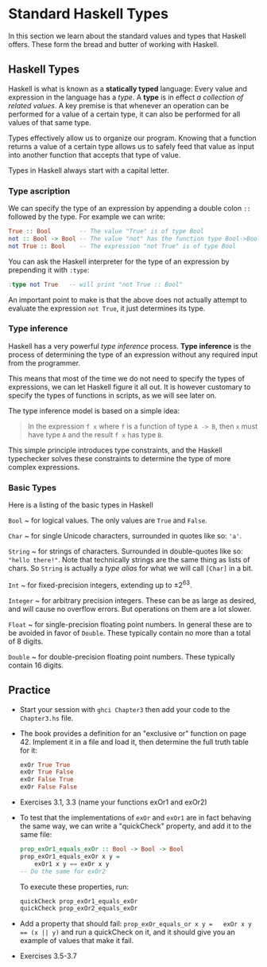 # Standard Haskell Types

In this section we learn about the standard values and types that Haskell offers. These form the bread and butter of working with Haskell.

## Haskell Types

Haskell is what is known as a **statically typed** language: Every value and expression in the language has a *type*. A **type** is in effect *a collection of related values*. A key premise is that whenever an operation can be performed for a value of a certain type, it can also be performed for all values of that same type.

Types effectively allow us to organize our program. Knowing that a function returns a value of a certain type allows us to safely feed that value as input into another function that accepts that type of value.

Types in Haskell always start with a capital letter.

### Type ascription

We can specify the type of an expression by appending a double colon `::` followed by the type. For example we can write:

```haskell
True :: Bool        -- The value "True" is of type Bool
not :: Bool -> Bool -- The value "not" has the function type Bool->Bool
not True :: Bool    -- The expression "not True" is of type Bool
```

You can ask the Haskell interpreter for the type of an expression by prepending it with `:type`:

```haskell
:type not True   -- will print "not True :: Bool"
```
An important point to make is that the above does not actually attempt to evaluate the expression `not True`, it just determines its type.

### Type inference

Haskell has a very powerful *type inference* process. **Type inference** is the process of determining the type of an expression without any required input from the programmer.

This means that most of the time we do not need to specify the types of expressions, we can let Haskell figure it all out. It is however customary to specify the types of functions in scripts, as we will see later on.

The type inference model is based on a simple idea:

> In the expression `f x` where `f` is a function of type `A -> B`, then `x` must have type `A` and the result `f x` has type `B`.

This simple principle introduces type constraints, and the Haskell typechecker solves these constraints to determine the type of more complex expressions.

### Basic Types

Here is a listing of the basic types in Haskell

`Bool`
  ~ for logical values. The only values are `True` and `False`.

`Char`
  ~ for single Unicode characters, surrounded in quotes like so: `'a'`.

`String`
  ~ for strings of characters. Surrounded in double-quotes like so: `"hello there!"`. Note that technically strings are the same thing as lists of chars. So `String` is actually a *type alias* for what we will call `[Char]` in a bit.

`Int`
  ~ for fixed-precision integers, extending up to $\pm2^{63}$.

`Integer`
  ~ for arbitrary precision integers. These can be as large as desired, and will cause no overflow errors. But operations on them are a lot slower.

`Float`
  ~ for single-precision floating point numbers. In general these are to be avoided in favor of `Double`. These typically contain no more than a total of 8 digits.

`Double`
  ~ for double-precision floating point numbers. These typically contain 16 digits.

## Practice

- Start your session with `ghci Chapter3` then add your code to the `Chapter3.hs` file.
- The book provides a definition for an "exclusive or" function on page 42. Implement it in a file and load it, then determine the full truth table for it:

    ```haskell
    exOr True True
    exOr True False
    exOr False True
    exOr False False
    ```
- Exercises 3.1, 3.3 (name your functions exOr1 and exOr2)
- To test that the implementations of `exOr` and `exOr1` are in fact behaving the same way, we can write a "quickCheck" property, and add it to the same file:

    ```haskell
    prop_exOr1_equals_exOr :: Bool -> Bool -> Bool
    prop_exOr1_equals_exOr x y =
        exOr1 x y == exOr x y
    -- Do the same for exOr2
    ```
    To execute these properties, run:

    ```haskell
    quickCheck prop_exOr1_equals_exOr
    quickCheck prop_exOr2_equals_exOr
    ```
- Add a property that should fail: `prop_exOr_equals_or x y =   exOr x y == (x || y)` and run a quickCheck on it, and it should give you an example of values that make it fail.
- Exercises 3.5-3.7


